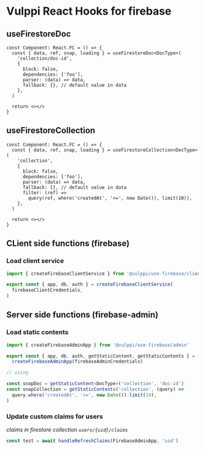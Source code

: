 # Vulppi React Hooks for firebase

## useFirestoreDoc

```tsx
const Component: React.FC = () => {
  const { data, ref, snap, loading } = useFirestoreDoc<DocType>(
    'collection/doc-id',
    {
      block: false,
      dependencies: ['foo'],
      parser: (data) => data,
      fallback: {}, // default value in data
    },
  )

  return <></>
}
```

## useFirestoreCollection

```tsx
const Component: React.FC = () => {
  const { data, ref, snap, loading } = useFirestoreCollection<DocType>(
    'collection',
    {
      block: false,
      dependencies: ['foo'],
      parser: (data) => data,
      fallback: [], // default value in data
      filter: (ref) =>
        query(ref, where('createdAt', '<=', new Date()), limit(10)),
    },
  )

  return <></>
}
```

## CLient side functions (firebase)

### Load client service

```ts
import { createFirebaseClientService } from '@vulppi/use-firebase/client'

export const { app, db, auth } = createFirebaseClientService(
  firebaseClientCredentials,
)
```

## Server side functions (firebase-admin)

### Load static contents

```ts
import { createFirebaseAdminApp } from '@vulppi/use-firebase/admin'

export const { app, db, auth, getStaticContent, getStaticContents } =
  createFirebaseAdminApp(firebaseAdminCredentials)

// using

const snapDoc = getStaticContent<DocType>('collection', 'doc-id')
const snapCollection = getStaticContents('collection', (query) =>
  query.where('createdAt', '>=', new Date()).limit(10),
)
```

### Update custom claims for users

_claims in firestore collection `users/{uid}/claims`_

```ts
const test = await handleRefreshClaims(FirebaseAdminApp, 'uid')
```
